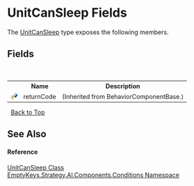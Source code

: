 # UnitCanSleep Fields
 

The <a href="T_EmptyKeys_Strategy_AI_Components_Conditions_UnitCanSleep">UnitCanSleep</a> type exposes the following members.


## Fields
&nbsp;<table><tr><th></th><th>Name</th><th>Description</th></tr><tr><td>![Protected field](media/protfield.gif "Protected field")</td><td>returnCode</td><td> (Inherited from BehaviorComponentBase.)</td></tr></table>&nbsp;
<a href="#unitcansleep-fields">Back to Top</a>

## See Also


#### Reference
<a href="T_EmptyKeys_Strategy_AI_Components_Conditions_UnitCanSleep">UnitCanSleep Class</a><br /><a href="N_EmptyKeys_Strategy_AI_Components_Conditions">EmptyKeys.Strategy.AI.Components.Conditions Namespace</a><br />